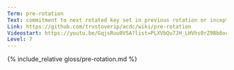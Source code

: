 ```yaml
---
Term: pre-rotation
Text: commitment to next rotated key set in previous rotation or inception event
Link: https://github.com/trustoverip/acdc/wiki/pre-rotation
Videostart: https://youtu.be/GqjsRuu0V5A?list=PLXVbQu7JH_LHVhs0rZ9Bb8ocyKlPljkaG&t=15m54s
Level: 7
---
```


{% include_relative gloss/pre-rotation.md %}
